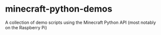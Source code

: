# minecraft-python-demos
A collection of demo scripts using the Minecraft Python API (most notably on the Raspberry Pi)
